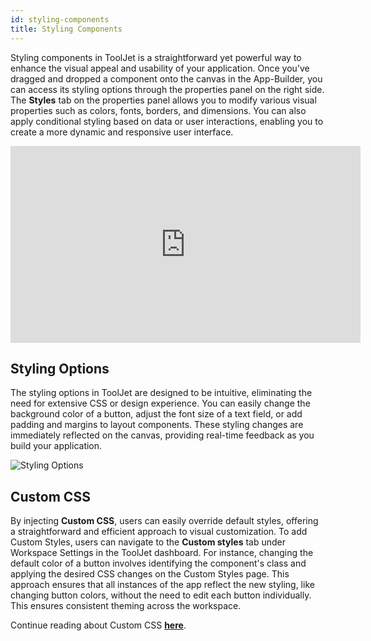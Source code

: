 ```yaml
---
id: styling-components
title: Styling Components
---
```


Styling components in ToolJet is a straightforward yet powerful way to enhance the visual appeal and usability of your application. Once you've dragged and dropped a component onto the canvas in the App-Builder, you can access its styling options through the properties panel on the right side. The **Styles** tab on the properties panel allows you to modify various visual properties such as colors, fonts, borders, and dimensions. You can also apply conditional styling based on data or user interactions, enabling you to create a more dynamic and responsive user interface.

<div class="video-container">
    <iframe width="560" height="315" src="https://www.youtube.com/embed/UGhiRt5kaBI?si=MxGIPixTSVTxXtYS&rel=0" frameborder="0" allow="accelerometer; autoplay; encrypted-media; gyroscope; picture-in-picture" allowfullscreen></iframe>
</div>

<div style={{paddingTop:'24px', paddingBottom:'24px'}}>

## Styling Options
The styling options in ToolJet are designed to be intuitive, eliminating the need for extensive CSS or design experience. You can easily change the background color of a button, adjust the font size of a text field, or add padding and margins to layout components. These styling changes are immediately reflected on the canvas, providing real-time feedback as you build your application. 

<div style={{textAlign: 'center'}}>
    <img className="screenshot-full" src="/img/tooljet-concepts/styling-components/styling-options.gif" alt="Styling Options" />
</div>

</div>

<div style={{paddingTop:'24px', paddingBottom:'24px'}}>

## Custom CSS 
By injecting **Custom CSS**, users can easily override default styles, offering a straightforward and efficient approach to visual customization. To add Custom Styles, users can navigate to the **Custom styles** tab under Workspace Settings in the ToolJet dashboard. For instance, changing the default color of a button involves identifying the component's class and applying the desired CSS changes on the Custom Styles page. This approach ensures that all instances of the app reflect the new styling, like changing button colors, without the need to edit each button individually. This ensures consistent theming across the workspace.

</div>

Continue reading about Custom CSS **[here](/docs/app-builder/customstyles/)**.


